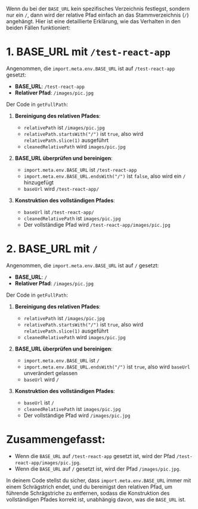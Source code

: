 Wenn du bei der `BASE_URL` kein spezifisches Verzeichnis festlegst, sondern nur ein `/`, dann wird der relative Pfad einfach an das Stammverzeichnis (`/`) angehängt. Hier ist eine detaillierte Erklärung, wie das Verhalten in den beiden Fällen funktioniert:

# 1. BASE_URL mit `/test-react-app`

Angenommen, die `import.meta.env.BASE_URL` ist auf `/test-react-app` gesetzt:

- **BASE_URL**: `/test-react-app`
- **Relativer Pfad**: `/images/pic.jpg`

Der Code in `getFullPath`:

1. **Bereinigung des relativen Pfades**:

   - `relativePath` ist `/images/pic.jpg`
   - `relativePath.startsWith("/")` ist `true`, also wird `relativePath.slice(1)` ausgeführt
   - `cleanedRelativePath` wird `images/pic.jpg`

2. **BASE_URL überprüfen und bereinigen**:

   - `import.meta.env.BASE_URL` ist `/test-react-app`
   - `import.meta.env.BASE_URL.endsWith("/")` ist `false`, also wird ein `/` hinzugefügt
   - `baseUrl` wird `/test-react-app/`

3. **Konstruktion des vollständigen Pfades**:
   - `baseUrl` ist `/test-react-app/`
   - `cleanedRelativePath` ist `images/pic.jpg`
   - Der vollständige Pfad wird `/test-react-app/images/pic.jpg`

# 2. BASE_URL mit `/`

Angenommen, die `import.meta.env.BASE_URL` ist auf `/` gesetzt:

- **BASE_URL**: `/`
- **Relativer Pfad**: `/images/pic.jpg`

Der Code in `getFullPath`:

1. **Bereinigung des relativen Pfades**:

   - `relativePath` ist `/images/pic.jpg`
   - `relativePath.startsWith("/")` ist `true`, also wird `relativePath.slice(1)` ausgeführt
   - `cleanedRelativePath` wird `images/pic.jpg`

2. **BASE_URL überprüfen und bereinigen**:

   - `import.meta.env.BASE_URL` ist `/`
   - `import.meta.env.BASE_URL.endsWith("/")` ist `true`, also wird `baseUrl` unverändert gelassen
   - `baseUrl` wird `/`

3. **Konstruktion des vollständigen Pfades**:
   - `baseUrl` ist `/`
   - `cleanedRelativePath` ist `images/pic.jpg`
   - Der vollständige Pfad wird `/images/pic.jpg`

# Zusammengefasst:

- Wenn die `BASE_URL` auf `/test-react-app` gesetzt ist, wird der Pfad `/test-react-app/images/pic.jpg`.
- Wenn die `BASE_URL` auf `/` gesetzt ist, wird der Pfad `/images/pic.jpg`.

In deinem Code stellst du sicher, dass `import.meta.env.BASE_URL` immer mit einem Schrägstrich endet, und du bereinigst den relativen Pfad, um führende Schrägstriche zu entfernen, sodass die Konstruktion des vollständigen Pfades korrekt ist, unabhängig davon, was die `BASE_URL` ist.
